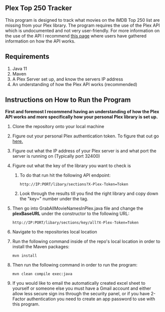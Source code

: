 ## Plex Top 250 Tracker

This program is designed to track what movies on the IMDB Top 250 list 
are missing from your Plex library. The program requires the use of the Plex
API which is undocumented and not very user-friendly. For more information on the
use of the API I recommend [this page](https://github.com/Arcanemagus/plex-api/wiki) 
where users have gathered information on how the API works.

## Requirements
1. Java 11
2. Maven
3. A Plex Server set up, and know the servers IP address
4. An understanding of how the Plex API works (recommended)

## Instructions on How to Run the Program
**First and foremost I recommend having an understanding of how the Plex API works
and more specifically how your personal Plex library is set up.**

1. Clone the repository onto your local machine

2. Figure out your personal Plex authentication token. To figure that out go 
[here.](https://support.plex.tv/articles/204059436-finding-an-authentication-token-x-plex-token/)

3. Figure out what the IP address of your Plex server is and what port the server is running on (Typically port 32400)

4. Figure out what the key of the library you want to check is
    1. To do that run hit the following API endpoint:
        ```
        http://IP:PORT/libary/sections?X-Plex-Token=Token 
        ```
    2. Look through the results till you find the right library and copy down the "key="
    number under the <Directory> tag.
    
5. Then go into GrabAllMovieNamesInPlex.java file and change the **plexBaseURL**
 under the constructor to the following URL:
    ```
    http://IP:PORT/libary/sections/key/all?X-Plex-Token=Token
    ```

6. Navigate to the repositories local location

7. Run the following command inside of the repo's local location in order
to install the Maven packages:
    ```
    mvn install
    ```
   
8. Then run the following command in order to run the program:
    ```
    mvn clean compile exec:java
    ```
   
9. If you would like to email the automatically created excel sheet to yourself or someone else
you must have a Gmail account and either allow less secure sign ins through the security panel, or
if you have 2-Factor authentication you need to create an app password to use with this program.

